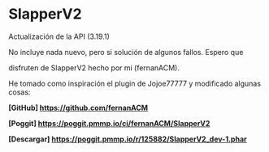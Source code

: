 # SlapperV2
Actualización de la API (3.19.1)

No incluye nada nuevo, pero si solución de algunos fallos. Espero que

disfruten de SlapperV2 hecho por mi (fernanACM).

He tomado como inspiración el plugin de Jojoe77777 y modificado algunas cosas:

**[GitHub] https://github.com/fernanACM** 

**[Poggit] https://poggit.pmmp.io/ci/fernanACM/SlapperV2**



**[Descargar] https://poggit.pmmp.io/r/125882/SlapperV2_dev-1.phar**


